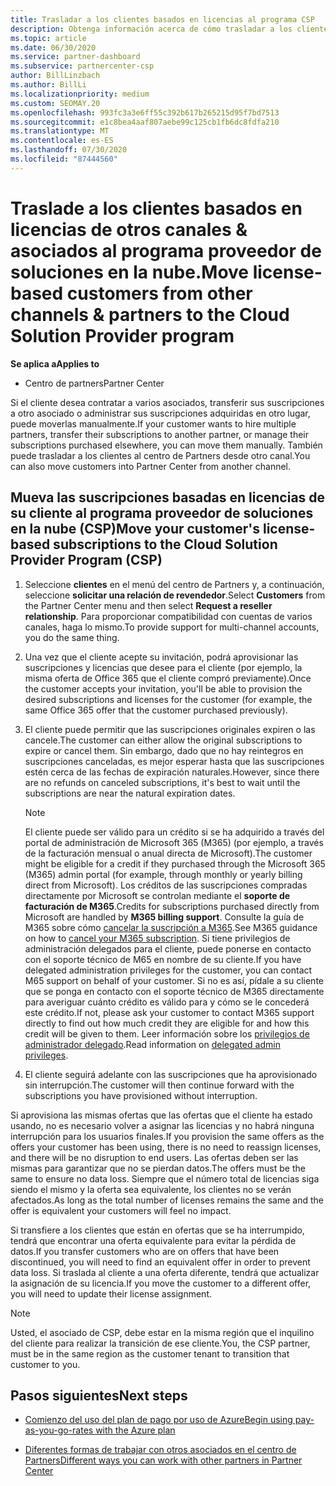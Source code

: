 ```yaml
---
title: Trasladar a los clientes basados en licencias al programa CSP
description: Obtenga información acerca de cómo trasladar a los clientes basados en licencias de otros canales o de otro asociado al programa del proveedor de soluciones en la nube (CSP) en el centro de Partners.
ms.topic: article
ms.date: 06/30/2020
ms.service: partner-dashboard
ms.subservice: partnercenter-csp
author: BillLinzbach
ms.author: BillLi
ms.localizationpriority: medium
ms.custom: SEOMAY.20
ms.openlocfilehash: 993fc3a3e6ff55c392b617b265215d95f7bd7513
ms.sourcegitcommit: e1c8bea4aaf807aebe99c125cb1fb6dc8fdfa210
ms.translationtype: MT
ms.contentlocale: es-ES
ms.lasthandoff: 07/30/2020
ms.locfileid: "87444560"
---
```

# <a name="move-license-based-customers-from-other-channels--partners-to-the-cloud-solution-provider-program"></a><span data-ttu-id="f61c5-103">Traslade a los clientes basados en licencias de otros canales & asociados al programa proveedor de soluciones en la nube.</span><span class="sxs-lookup"><span data-stu-id="f61c5-103">Move license-based customers from other channels & partners to the Cloud Solution Provider program</span></span>

<span data-ttu-id="f61c5-104">**Se aplica a**</span><span class="sxs-lookup"><span data-stu-id="f61c5-104">**Applies to**</span></span>

- <span data-ttu-id="f61c5-105">Centro de partners</span><span class="sxs-lookup"><span data-stu-id="f61c5-105">Partner Center</span></span>

<span data-ttu-id="f61c5-106">Si el cliente desea contratar a varios asociados, transferir sus suscripciones a otro asociado o administrar sus suscripciones adquiridas en otro lugar, puede moverlas manualmente.</span><span class="sxs-lookup"><span data-stu-id="f61c5-106">If your customer wants to hire multiple partners, transfer their subscriptions to another partner, or manage their subscriptions purchased elsewhere, you can move them manually.</span></span> <span data-ttu-id="f61c5-107">También puede trasladar a los clientes al centro de Partners desde otro canal.</span><span class="sxs-lookup"><span data-stu-id="f61c5-107">You can also move customers into Partner Center from another channel.</span></span>

## <a name="move-your-customers-license-based-subscriptions-to-the-cloud-solution-provider-program-csp"></a><span data-ttu-id="f61c5-108">Mueva las suscripciones basadas en licencias de su cliente al programa proveedor de soluciones en la nube (CSP)</span><span class="sxs-lookup"><span data-stu-id="f61c5-108">Move your customer's license-based subscriptions to the Cloud Solution Provider Program (CSP)</span></span>

1. <span data-ttu-id="f61c5-109">Seleccione **clientes** en el menú del centro de Partners y, a continuación, seleccione **solicitar una relación de revendedor**.</span><span class="sxs-lookup"><span data-stu-id="f61c5-109">Select **Customers** from the Partner Center menu and then select **Request a reseller relationship**.</span></span> <span data-ttu-id="f61c5-110">Para proporcionar compatibilidad con cuentas de varios canales, haga lo mismo.</span><span class="sxs-lookup"><span data-stu-id="f61c5-110">To provide support for multi-channel accounts, you do the same thing.</span></span>

2. <span data-ttu-id="f61c5-111">Una vez que el cliente acepte su invitación, podrá aprovisionar las suscripciones y licencias que desee para el cliente (por ejemplo, la misma oferta de Office 365 que el cliente compró previamente).</span><span class="sxs-lookup"><span data-stu-id="f61c5-111">Once the customer accepts your invitation, you'll be able to provision the desired subscriptions and licenses for the customer (for example, the same Office 365 offer that the customer purchased previously).</span></span>

3. <span data-ttu-id="f61c5-112">El cliente puede permitir que las suscripciones originales expiren o las cancele.</span><span class="sxs-lookup"><span data-stu-id="f61c5-112">The customer can either allow the original subscriptions to expire or cancel them.</span></span> <span data-ttu-id="f61c5-113">Sin embargo, dado que no hay reintegros en suscripciones canceladas, es mejor esperar hasta que las suscripciones estén cerca de las fechas de expiración naturales.</span><span class="sxs-lookup"><span data-stu-id="f61c5-113">However, since there are no refunds on canceled subscriptions, it's best to wait until the  subscriptions are near the natural expiration dates.</span></span>


   >[!NOTE]
   ><span data-ttu-id="f61c5-114">El cliente puede ser válido para un crédito si se ha adquirido a través del portal de administración de Microsoft 365 (M365) (por ejemplo, a través de la facturación mensual o anual directa de Microsoft).</span><span class="sxs-lookup"><span data-stu-id="f61c5-114">The customer might be eligible for a credit if they purchased through the Microsoft 365 (M365) admin portal (for example, through monthly or yearly billing direct from Microsoft).</span></span> <span data-ttu-id="f61c5-115">Los créditos de las suscripciones compradas directamente por Microsoft se controlan mediante el **soporte de facturación de M365**.</span><span class="sxs-lookup"><span data-stu-id="f61c5-115">Credits for subscriptions purchased directly from Microsoft are handled by **M365 billing support**.</span></span> <span data-ttu-id="f61c5-116">Consulte la guía de M365 sobre cómo [cancelar la suscripción a M365](https://docs.microsoft.com/microsoft-365/commerce/subscriptions/cancel-your-subscription).</span><span class="sxs-lookup"><span data-stu-id="f61c5-116">See M365 guidance on how to [cancel your M365 subscription](https://docs.microsoft.com/microsoft-365/commerce/subscriptions/cancel-your-subscription).</span></span> <span data-ttu-id="f61c5-117">Si tiene privilegios de administración delegados para el cliente, puede ponerse en contacto con el soporte técnico de M65 en nombre de su cliente.</span><span class="sxs-lookup"><span data-stu-id="f61c5-117">If you have delegated administration privileges for the customer, you can contact M65 support on behalf of your customer.</span></span> <span data-ttu-id="f61c5-118">Si no es así, pídale a su cliente que se ponga en contacto con el soporte técnico de M365 directamente para averiguar cuánto crédito es válido para y cómo se le concederá este crédito.</span><span class="sxs-lookup"><span data-stu-id="f61c5-118">If not, please ask your customer to contact M365 support directly to find out how much credit they are eligible for and how this credit will be given to them.</span></span> <span data-ttu-id="f61c5-119">Leer información sobre los [privilegios de administrador delegado](customers-revoke-admin-privileges.md).</span><span class="sxs-lookup"><span data-stu-id="f61c5-119">Read information on [delegated admin privileges](customers-revoke-admin-privileges.md).</span></span>


4. <span data-ttu-id="f61c5-120">El cliente seguirá adelante con las suscripciones que ha aprovisionado sin interrupción.</span><span class="sxs-lookup"><span data-stu-id="f61c5-120">The customer will then continue forward with the subscriptions you have provisioned without interruption.</span></span>

<span data-ttu-id="f61c5-121">Si aprovisiona las mismas ofertas que las ofertas que el cliente ha estado usando, no es necesario volver a asignar las licencias y no habrá ninguna interrupción para los usuarios finales.</span><span class="sxs-lookup"><span data-stu-id="f61c5-121">If you provision the same offers as the offers your customer has been using, there is no need to reassign licenses, and there will be no disruption to end users.</span></span> <span data-ttu-id="f61c5-122">Las ofertas deben ser las mismas para garantizar que no se pierdan datos.</span><span class="sxs-lookup"><span data-stu-id="f61c5-122">The offers must be the same to ensure no data loss.</span></span> <span data-ttu-id="f61c5-123">Siempre que el número total de licencias siga siendo el mismo y la oferta sea equivalente, los clientes no se verán afectados.</span><span class="sxs-lookup"><span data-stu-id="f61c5-123">As long as the total number of licenses remains the same and the offer is equivalent your customers will feel no impact.</span></span>

<span data-ttu-id="f61c5-124">Si transfiere a los clientes que están en ofertas que se ha interrumpido, tendrá que encontrar una oferta equivalente para evitar la pérdida de datos.</span><span class="sxs-lookup"><span data-stu-id="f61c5-124">If you transfer customers who are on offers that have been discontinued, you will need to find an equivalent offer in order to prevent data loss.</span></span> <span data-ttu-id="f61c5-125">Si traslada al cliente a una oferta diferente, tendrá que actualizar la asignación de su licencia.</span><span class="sxs-lookup"><span data-stu-id="f61c5-125">If you move the customer to a different offer, you will need to update their license assignment.</span></span>

>[!NOTE]
> <span data-ttu-id="f61c5-126">Usted, el asociado de CSP, debe estar en la misma región que el inquilino del cliente para realizar la transición de ese cliente.</span><span class="sxs-lookup"><span data-stu-id="f61c5-126">You, the CSP partner, must be in the same region as the customer tenant to transition that customer to you.</span></span>

## <a name="next-steps"></a><span data-ttu-id="f61c5-127">Pasos siguientes</span><span class="sxs-lookup"><span data-stu-id="f61c5-127">Next steps</span></span>

- [<span data-ttu-id="f61c5-128">Comienzo del uso del plan de pago por uso de Azure</span><span class="sxs-lookup"><span data-stu-id="f61c5-128">Begin using pay-as-you-go-rates with the Azure plan</span></span>](azure-plan-get-started.md)
 

- [<span data-ttu-id="f61c5-129">Diferentes formas de trabajar con otros asociados en el centro de Partners</span><span class="sxs-lookup"><span data-stu-id="f61c5-129">Different ways you can work with other partners in Partner Center</span></span>](work-with-other-partners.md)

